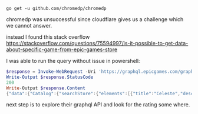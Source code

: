 
```shell
go get -u github.com/chromedp/chromedp
```
chromedp was unsuccessful since cloudflare gives us a challenge which we cannot answer.

instead I found this stack overflow
https://stackoverflow.com/questions/75594997/is-it-possible-to-get-data-about-specific-game-from-epic-games-store

I was able to run the query without issue in powershell:
```powershell
$response = Invoke-WebRequest -Uri 'https://graphql.epicgames.com/graphql?query=query%20searchStoreQuery(%20$allowCountries:%20String%20$category:%20String%20$namespace:%20String%20$itemNs:%20String%20$sortBy:%20String%20$sortDir:%20String%20$start:%20Int%20$tag:%20String%20$releaseDate:%20String%20$withPrice:%20Boolean%20=%20true%20)%20{%20Catalog%20{%20searchStore(%20allowCountries:%20$allowCountries%20category:%20$category%20count:%201%20country:%20%22US%22%20keywords:%20%22celeste%22%20namespace:%20$namespace%20itemNs:%20$itemNs%20sortBy:%20$sortBy%20sortDir:%20$sortDir%20releaseDate:%20$releaseDate%20start:%20$start%20tag:%20$tag%20)%20{%20elements%20{%20title%20description%20keyImages%20{%20type%20url%20}%20seller%20{%20name%20}%20categories%20{%20path%20}%20price(country:%20%22US%22)%20@include(if:%20$withPrice)%20{%20totalPrice%20{%20fmtPrice(locale:%20%22en-US%22)%20{%20discountPrice%20}%20}%20}%20}%20}%20}%20}'
Write-Output $response.StatusCode
200
Write-Output $response.Content
{"data":{"Catalog":{"searchStore":{"elements":[{"title":"Celeste","description":"Help Madeline survive her inner demons on her journey to the top of Celeste Mountain, in this super-tight platformer from the creators of TowerFall. Brave hundreds of hand-crafted challenges, uncover devious secrets, and piece together the mystery of the mountain.","keyImages":[{"type":"OfferImageWide","url":"https://cdn1.epicgames.com/b671fbc7be424e888c9346a9a6d3d9db/offer/Celeste - landscape offer image-2560x1440-0b9b94fd493d817704ecfdf4c704989a.jpg"},{"type":"OfferImageTall","url":"https://cdn1.epicgames.com/offer/b671fbc7be424e888c9346a9a6d3d9db/CodeRedemption_Celeste-340x440-873dacb76be8c59d659757b4b5284a611_1200x1600-9e39079f1ce19738e65d349a8bc98650"},{"type":"Thumbnail","url":"https://cdn1.epicgames.com/offer/b671fbc7be424e888c9346a9a6d3d9db/CodeRedemption_Celeste-340x440-873dacb76be8c59d659757b4b5284a611_1200x1600-9e39079f1ce19738e65d349a8bc98650"}],"seller":{"name":"Maddy Makes Games"},"categories":[{"path":"games"},{"path":"games/edition/base"},{"path":"games/edition"},{"path":"applications"}],"price":{"totalPrice":{"fmtPrice":{"discountPrice":"$19.99"}}}}]}}},"extensions":{}}
```

next step is to explore their graphql API and look for the rating some where.